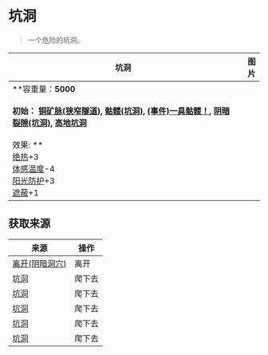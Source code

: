 # 坑洞  
> 一个危险的坑洞。  
  
  坑洞  |   图片   
 ----  |  ----:   
 **容重量：**5000<br><br>**初始：**	[铜矿脉(狭窄隧道)](CopperVein.md), [骷髅(坑洞)](Skeleton.md), [(事件)一具骷髅！](Event_SkeletonSeen.md), [阴暗裂隙(坑洞)](DarkChamberEntrance.md), [高地坑洞](HighlandHole.md)<br><br>** 效果: **<br>[绝热](InsulationHeat.md)+3<br>[体感温度](TemperaturePerceived.md)-4<br>[阳光防护](SunProtection.md)+3<br>[遮蔽](Sheltered.md)+1  |  ![]()   
  
## 获取来源  
来源  |  操作  
----  |  ----  
[离开(阴暗洞穴)](DarkChamberExit.md)  |  离开  
[坑洞](HighlandHoleEntrance.md)  |  爬下去  
[坑洞](HighlandHoleEntrance.md)  |  爬下去  
[坑洞](HighlandHoleEntrance.md)  |  爬下去  
[坑洞](HighlandHoleEntrance.md)  |  爬下去  
[坑洞](HighlandHoleEntrance.md)  |  爬下去  
